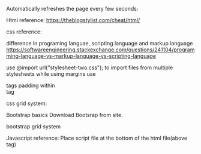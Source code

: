 Automatically refreshes the page every few seconds:
<meta http-equiv="refresh" content="5">

Html reference:
https://theblogstylist.com/cheat/html/


css reference:

difference in programing languae, scripting language and markup language
https://softwareengineering.stackexchange.com/questions/241104/programming-language-vs-markup-language-vs-scripting-language

use @import url("stylesheet-two.css"); to import files from multiple stylesheets
while using margins use <div> tags
padding within <div> tag

css grid system:



Bootstrap basics
Download Bootsrap from site.

bootstrap grid system

Javascript reference:
Place script file at the bottom of the html file(above </body> tag)